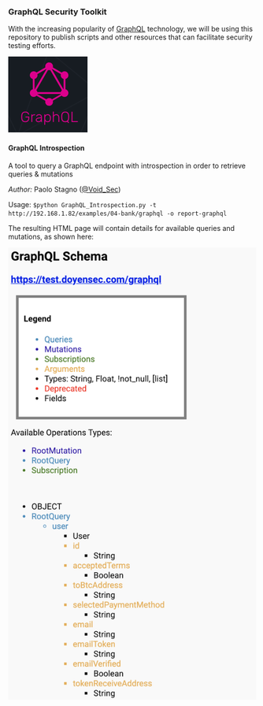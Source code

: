 ### GraphQL Security Toolkit
With the increasing popularity of [GraphQL](https://graphql.org/) technology, we will be using this repository to publish scripts and other resources that can facilitate security testing efforts.

![GraphQL Official Logo](Misc/graphqllogo.png)

#### GraphQL Introspection 

A tool to query a GraphQL endpoint with introspection in order to retrieve queries & mutations

*Author:* Paolo Stagno ([@Void_Sec](https://twitter.com/Void_Sec))

Usage: `$python GraphQL_Introspection.py -t http://192.168.1.82/examples/04-bank/graphql -o report-graphql`

The resulting HTML page will contain details for available queries and mutations, as shown here:

![Preview](Introspection/GraphQL_Introspection_Output.png)
